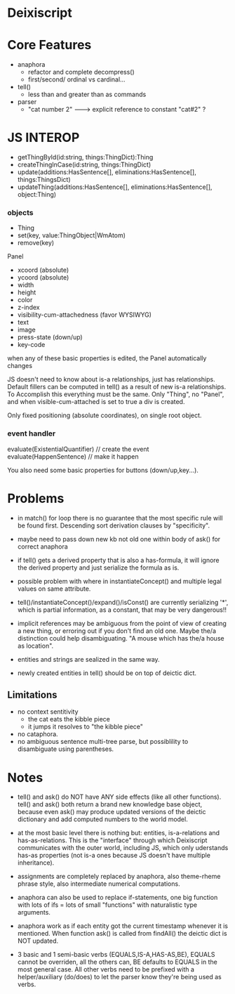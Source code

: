 # Deixiscript

# Core Features

- anaphora
  - refactor and complete decompress()
  - first/second/ ordinal vs cardinal...
- tell()
  - less than and greater than as commands
- parser
  - "cat number 2" ---> explicit reference to constant "cat#2" ?

# JS INTEROP

- getThingById(id:string, things:ThingDict):Thing
- createThingInCase(id:string, things:ThingDict)
- update(additions:HasSentence[], eliminations:HasSentence[], things:ThingsDict)
- updateThing(additions:HasSentence[], eliminations:HasSentence[], object:Thing)

### objects

- Thing
- set(key, value:ThingObject|WmAtom)
- remove(key)

Panel

- xcoord (absolute)
- ycoord (absolute)
- width
- height
- color
- z-index
- visibility-cum-attachedness (favor WYSIWYG)
- text
- image
- press-state (down/up)
- key-code

when any of these basic properties is edited, the Panel automatically changes

JS doesn't need to know about is-a relationships, just has relationships.
Default fillers can be computed in tell() as a result of new is-a relationships.
To Accomplish this everything must be the same. Only "Thing", no "Panel", and
when visible-cum-attached is set to true a div is created.

Only fixed positioning (absolute coordinates), on single root object.

### event handler

evaluate(ExistentialQuantifier) // create the event evaluate(HappenSentence) //
make it happen

You also need some basic properties for buttons (down/up,key...).

# Problems

- in match() for loop there is no guarantee that the most specific rule will be
  found first. Descending sort derivation clauses by "specificity".

- maybe need to pass down new kb not old one within body of ask() for correct
  anaphora

- if tell() gets a derived property that is also a has-formula, it will ignore
  the derived property and just serialize the formula as is.

- possible problem with where in instantiateConcept() and multiple legal values
  on same attribute.

- tell()/instantiateConcept()/expand()/isConst() are currently serializing '*',
  which is partial information, as a constant, that may be very dangerous!!

- implicit references may be ambiguous from the point of view of creating a new
  thing, or erroring out if you don't find an old one. Maybe the/a distinction
  could help disambiguating. "A mouse which has the/a house as location".

- entities and strings are sealized in the same way.

- newly created entities in tell() should be on top of deictic dict.

## Limitations

- no context sentitivity
  - the cat eats the kibble piece
  - it jumps it resolves to "the kibble piece"
- no cataphora.
- no ambiguous sentence multi-tree parse, but possiblility to disambiguate using parentheses.

# Notes

- tell() and ask() do NOT have ANY side effects (like all other functions).
  tell() and ask() both return a brand new knowledge base object, because even
  ask() may produce updated versions of the deictic dictionary and add computed
  numbers to the world model.

- at the most basic level there is nothing but: entities, is-a-relations and
  has-as-relations. This is the "interface" through which Deixiscript
  communicates with the outer world, including JS, which only uderstands has-as
  properties (not is-a ones because JS doesn't have multiple inheritance).

- assignments are completely replaced by anaphora, also theme-rheme phrase
  style, also intermediate numerical computations.

- anaphora can also be used to replace if-statements, one big function with lots
  of ifs = lots of small "functions" with naturalistic type arguments.

- anaphora work as if each entity got the current timestamp whenever it is
  mentioned. When function ask() is called from findAll() the deictic dict is
  NOT updated.

- 3 basic and 1 semi-basic verbs (EQUALS,IS-A,HAS-AS,BE), EQUALS cannot be
  overriden, all the others can, BE defaults to EQUALS in the most general case.
  All other verbs need to be prefixed with a helper/auxiliary (do/does) to let
  the parser know they're being used as verbs.
